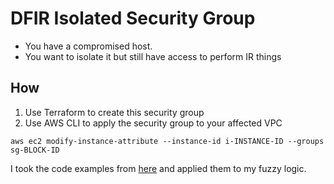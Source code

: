 # DFIR Isolated Security Group


 * You have a compromised host. 
 * You want to isolate it but still have access to perform IR things
 

## How

 1. Use Terraform to create this security group
 2. Use AWS CLI to apply the security group to your affected VPC


```
aws ec2 modify-instance-attribute --instance-id i-INSTANCE-ID --groups sg-BLOCK-ID 
```


I took the code examples from [here](https://github.com/toniblyx/aws-forensic-tools) and applied them to my fuzzy logic.